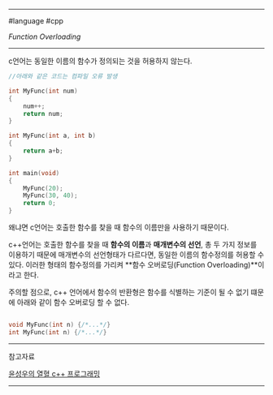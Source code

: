 
---

#language #cpp

*Function Overloading*

---

c언어는 동일한 이름의 함수가 정의되는 것을 허용하지 않는다.

~~~C
//아래와 같은 코드는 컴파일 오류 발생

int MyFunc(int num)
{
	num++;
	return num;
}

int MyFunc(int a, int b)
{
	return a+b;
}

int main(void)
{
	MyFunc(20);
	MyFunc(30, 40);
	return 0;
}
~~~

왜냐면 c언어는 호출한 함수를 찾을 때 함수의 이름만을 사용하기 때문이다.

c++언어는 호출한 함수를 찾을 때 **함수의 이름**과 **매개변수의 선언**, 총 두 가지 정보를 이용하기 때문에 매개변수의 선언형태가 다르다면, 동일한 이름의 함수정의를 허용할 수 있다. 이러한 형태의 함수정의를 가리켜 **함수 오버로딩(Function Overloading)**이라고 한다.

주의할 점으로, c++ 언어에서 함수의 반환형은 함수를 식별하는 기준이 될 수 없기 떄문에 아래와 같이 함수 오버로딩 할 수 없다. 

~~~cpp

void MyFunc(int n) {/*...*/}
int MyFunc(int n) {/*...*/}

~~~

---

참고자료

[윤성우의 열혈 c++ 프로그래밍](https://product.kyobobook.co.kr/detail/S000001589147)

---
